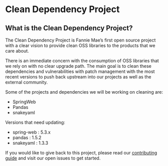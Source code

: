# Clean Dependency Project 

## What is the Clean Dependency Project?  

The Clean Dependency Project is Fannie Mae’s first open source project with a clear vision to provide clean OSS libraries to the products that we care about.  

There is an immediate concern with the consumption of OSS libraries that we rely on with no clear upgrade path.  The main goal is to clean these dependencies and vulnerabilities with patch management with the most recent versions to push back upstream into our projects as well as the external community.  

Some of the projects and dependencies we will be working on cleaning are:

* SpringWeb
* Pandas
* snakeyaml

Versions that need updating:

* spring-web : 5.3.x
* pandas : 1.5.2
* snakeyaml : 1.3.3

If you would like to give back to this project, please read our [contributing guide](https://github.com/Clean-Dependency-Project/clean-dependency-project/blob/main/CONTRIBUTING.md) and visit our open issues to get started.


